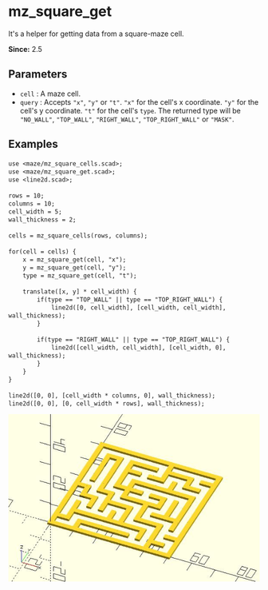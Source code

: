 # mz_square_get

It's a helper for getting data from a square-maze cell.

**Since:** 2.5

## Parameters

- `cell` : A maze cell.
- `query` : Accepts `"x"`, `"y"` or `"t"`. `"x"` for the cell's x coordinate. `"y"` for the cell's y coordinate. `"t"` for the cell's `type`. The returned type will be `"NO_WALL"`, `"TOP_WALL"`, `"RIGHT_WALL"`, `"TOP_RIGHT_WALL"` or `"MASK"`.

## Examples
    
	use <maze/mz_square_cells.scad>;
	use <maze/mz_square_get.scad>;
	use <line2d.scad>;

	rows = 10;
	columns = 10;
	cell_width = 5;
	wall_thickness = 2;

	cells = mz_square_cells(rows, columns);

	for(cell = cells) {
		x = mz_square_get(cell, "x");
		y = mz_square_get(cell, "y");
		type = mz_square_get(cell, "t");
		
		translate([x, y] * cell_width) {
			if(type == "TOP_WALL" || type == "TOP_RIGHT_WALL") {
				line2d([0, cell_width], [cell_width, cell_width], wall_thickness);
			}
			
			if(type == "RIGHT_WALL" || type == "TOP_RIGHT_WALL") {
				line2d([cell_width, cell_width], [cell_width, 0], wall_thickness);
			}	
		}
	}

	line2d([0, 0], [cell_width * columns, 0], wall_thickness);
	line2d([0, 0], [0, cell_width * rows], wall_thickness);

![mz_square_get](images/lib3x-mz_square_get-1.JPG)